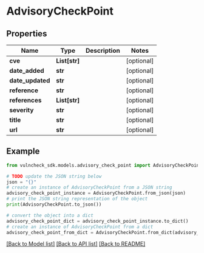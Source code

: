 # AdvisoryCheckPoint


## Properties

Name | Type | Description | Notes
------------ | ------------- | ------------- | -------------
**cve** | **List[str]** |  | [optional] 
**date_added** | **str** |  | [optional] 
**date_updated** | **str** |  | [optional] 
**reference** | **str** |  | [optional] 
**references** | **List[str]** |  | [optional] 
**severity** | **str** |  | [optional] 
**title** | **str** |  | [optional] 
**url** | **str** |  | [optional] 

## Example

```python
from vulncheck_sdk.models.advisory_check_point import AdvisoryCheckPoint

# TODO update the JSON string below
json = "{}"
# create an instance of AdvisoryCheckPoint from a JSON string
advisory_check_point_instance = AdvisoryCheckPoint.from_json(json)
# print the JSON string representation of the object
print(AdvisoryCheckPoint.to_json())

# convert the object into a dict
advisory_check_point_dict = advisory_check_point_instance.to_dict()
# create an instance of AdvisoryCheckPoint from a dict
advisory_check_point_from_dict = AdvisoryCheckPoint.from_dict(advisory_check_point_dict)
```
[[Back to Model list]](../README.md#documentation-for-models) [[Back to API list]](../README.md#documentation-for-api-endpoints) [[Back to README]](../README.md)


